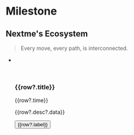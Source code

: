 # Milestone

## Nextme's Ecosystem

> Every move, every path, is interconnected.

<article class='py-4 max-sm:pb-12'>
  <ul class="flex flex-wrap justify-center gap-8 !pl-0">
    <li 
      v-for="(row,index) in milestone.cardsData" :key="`card-${index}`"
      class="w-full sm:w-72 h-[28rem] sm:animate__animated animate__fadeInRight transition-all rounded-2xl relative shadow-sm overflow-hidden"
      :style="{
        animationDelay: `${index * 0.5}s`,
      }"
    >
      <div 
        class='absolute w-full h-full' 
        :style="{ backgroundColor: row?.color }"
      >
        <image v-if="row?.image" alt="" :src="`${cdn}/${row?.image}`" class="object-cover w-full h-full" />
      </div>
      <section
        class='relative h-full text-base sm:text-sm text-white flex flex-col items-center'
      >
        <header v-if='row?.released' class="absolute right-2.5 top-2.5 flex h-3 w-3">
          <span class="animate-ping absolute inline-flex h-full w-full rounded-full bg-gray-50 opacity-75"></span>
          <span class="relative inline-flex rounded-full h-3 w-3 bg-gray-100"></span>
        </header>
        <h3 class='!text-white'>{{row?.title}}</h3>
        <span>{{row?.time}}</span>
        <p class='px-4 leading-4'>{{row?.desc?.data}}</p>
        <a :href="row?.url" target='_blank' class='absolute bottom-4'>
          <button 
            :class="['rounded-md text-white border-white w-40 sm:w-36 py-3 backdrop-blur-sm',row?.released ? 'rounded-3xl bg-zinc-950/10' : 'bg-stone-100/30']"
            :disabled="!row?.released"
          >{{row?.label}}
          </button>
        </a>
      </div>
    </li>
  </ul>
</article>
